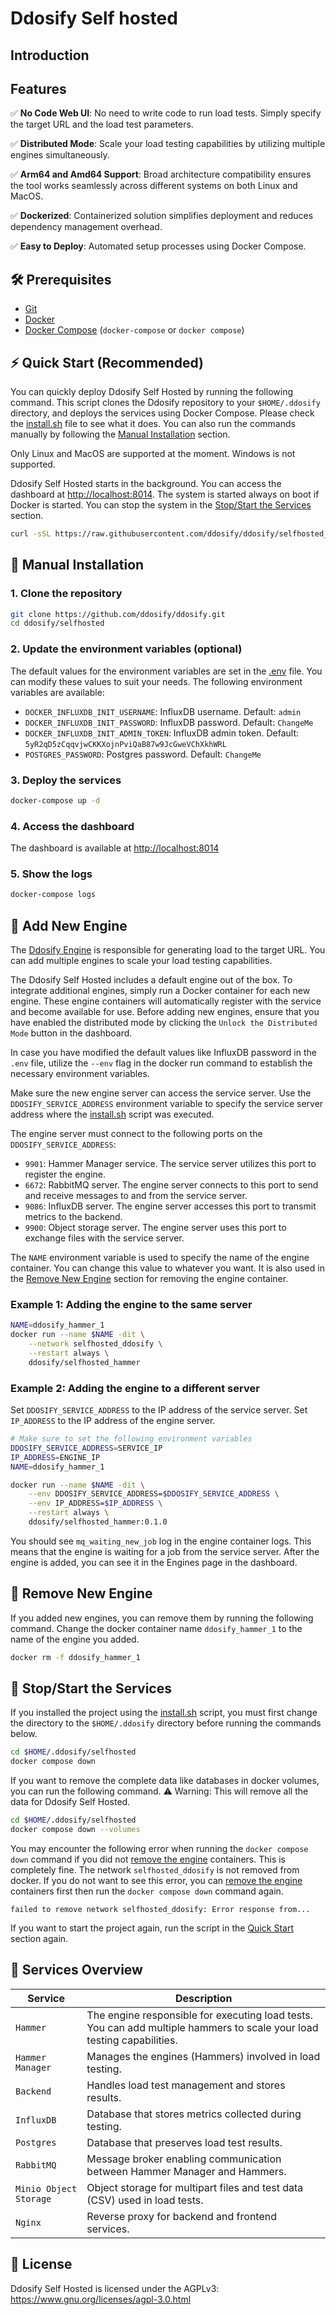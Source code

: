 # Ddosify Self hosted

## Introduction

## Features

✅ **No Code Web UI**: No need to write code to run load tests. Simply specify the target URL and the load test parameters.

✅ **Distributed Mode**: Scale your load testing capabilities by utilizing multiple engines simultaneously.

✅ **Arm64 and Amd64 Support**: Broad architecture compatibility ensures the tool works seamlessly across different systems on both Linux and MacOS.

✅ **Dockerized**: Containerized solution simplifies deployment and reduces dependency management overhead.

✅ **Easy to Deploy**: Automated setup processes using Docker Compose.


## 🛠 Prerequisites

- [Git](https://git-scm.com/)
- [Docker](https://docs.docker.com/get-docker/)
- [Docker Compose](https://docs.docker.com/compose/install/) (`docker-compose` or `docker compose`)

## ⚡️ Quick Start (Recommended)

You can quickly deploy Ddosify Self Hosted by running the following command. This script clones the Ddosify repository to your `$HOME/.ddosify` directory, and deploys the services using Docker Compose. Please check the [install.sh](./install.sh) file to see what it does. You can also run the commands manually by following the [Manual Installation](#-manual-installation) section.

Only Linux and MacOS are supported at the moment. Windows is not supported.

Ddosify Self Hosted starts in the background. You can access the dashboard at [http://localhost:8014](http://localhost:8014). The system is started always on boot if Docker is started. You can stop the system in the [Stop/Start the Services](#-stopstart-the-services) section.

```bash
curl -sSL https://raw.githubusercontent.com/ddosify/ddosify/selfhosted_release/selfhosted/install.sh | bash
```

## 📖 Manual Installation

### 1. Clone the repository

```bash
git clone https://github.com/ddosify/ddosify.git
cd ddosify/selfhosted
```

### 2. Update the environment variables (optional)

The default values for the environment variables are set in the [.env](./.env) file. You can modify these values to suit your needs. The following environment variables are available:

- `DOCKER_INFLUXDB_INIT_USERNAME`: InfluxDB username. Default: `admin`
- `DOCKER_INFLUXDB_INIT_PASSWORD`: InfluxDB password. Default: `ChangeMe`
- `DOCKER_INFLUXDB_INIT_ADMIN_TOKEN`: InfluxDB admin token. Default: `5yR2qD5zCqqvjwCKKXojnPviQaB87w9JcGweVChXkhWRL`
- `POSTGRES_PASSWORD`: Postgres password. Default: `ChangeMe`

### 3. Deploy the services

```bash
docker-compose up -d
```
### 4. Access the dashboard

The dashboard is available at [http://localhost:8014](http://localhost:8014)

### 5. Show the logs

```bash
docker-compose logs
```

## 🔧 Add New Engine

The [Ddosify Engine](https://github.com/ddosify/ddosify) is responsible for generating load to the target URL. You can add multiple engines to scale your load testing capabilities. 

The Ddosify Self Hosted includes a default engine out of the box. To integrate additional engines, simply run a Docker container for each new engine. These engine containers will automatically register with the service and become available for use. Before adding new engines, ensure that you have enabled the distributed mode by clicking the `Unlock the Distributed Mode` button in the dashboard.

In case you have modified the default values like InfluxDB password in the `.env` file, utilize the `--env` flag in the docker run command to establish the necessary environment variables.

Make sure the new engine server can access the service server. Use the `DDOSIFY_SERVICE_ADDRESS` environment variable to specify the service server address where the [install.sh](install.sh) script was executed.

The engine server must connect to the following ports on the `DDOSIFY_SERVICE_ADDRESS`:

- `9901`: Hammer Manager service. The service server utilizes this port to register the engine.
- `6672`: RabbitMQ server. The engine server connects to this port to send and receive messages to and from the service server.
- `9086`: InfluxDB server. The engine server accesses this port to transmit metrics to the backend.
- `9900`: Object storage server. The engine server uses this port to exchange files with the service server.

The `NAME` environment variable is used to specify the name of the engine container. You can change this value to whatever you want. It is also used in the [Remove New Engine](#-remove-new-engine) section for removing the engine container.

### **Example 1**: Adding the engine to the same server

```bash
NAME=ddosify_hammer_1
docker run --name $NAME -dit \
    --network selfhosted_ddosify \
    --restart always \
    ddosify/selfhosted_hammer
```

### **Example 2**: Adding the engine to a different server

Set `DDOSIFY_SERVICE_ADDRESS` to the IP address of the service server. Set `IP_ADDRESS` to the IP address of the engine server.

```bash
# Make sure to set the following environment variables
DDOSIFY_SERVICE_ADDRESS=SERVICE_IP
IP_ADDRESS=ENGINE_IP
NAME=ddosify_hammer_1

docker run --name $NAME -dit \
    --env DDOSIFY_SERVICE_ADDRESS=$DDOSIFY_SERVICE_ADDRESS \
    --env IP_ADDRESS=$IP_ADDRESS \
    --restart always \
    ddosify/selfhosted_hammer:0.1.0
```

You should see `mq_waiting_new_job` log in the engine container logs. This means that the engine is waiting for a job from the service server. After the engine is added, you can see it in the Engines page in the dashboard.

## 🧹 Remove New Engine

If you added new engines, you can remove them by running the following command. Change the docker container name `ddosify_hammer_1` to the name of the engine you added.

```bash
docker rm -f ddosify_hammer_1
```

## 🛑 Stop/Start the Services

If you installed the project using the [install.sh](./install.sh) script, you must first change the directory to the `$HOME/.ddosify` directory before running the commands below.

```bash
cd $HOME/.ddosify/selfhosted
docker compose down
```

If you want to remove the complete data like databases in docker volumes, you can run the following command. ⚠️ Warning: This will remove all the data for Ddosify Self Hosted.

```bash
cd $HOME/.ddosify/selfhosted
docker compose down --volumes
```

You may encounter the following error when running the `docker compose down` command if you did not [remove the engine](#-remove-new-engine) containers. This is completely fine. The network `selfhosted_ddosify` is not removed from docker. If you do not want to see this error, you can [remove the engine](#-remove-new-engine) containers first then run the `docker compose down` command again.

```text
failed to remove network selfhosted_ddosify: Error response from...
```

If you want to start the project again, run the script in the [Quick Start](#-quick-start-recommended) section again. 


## 🧩 Services Overview

| Service              | Description                                                                                       |
|----------------------|---------------------------------------------------------------------------------------------------|
| `Hammer`               | The engine responsible for executing load tests. You can add multiple hammers to scale your load testing capabilities.                                                  |
| `Hammer Manager`       | Manages the engines (Hammers) involved in load testing.                                           |
| `Backend`             | Handles load test management and stores results.                                                  |
| `InfluxDB`             | Database that stores metrics collected during testing.                                            |
| `Postgres`             | Database that preserves load test results.                                                        |
| `RabbitMQ`             | Message broker enabling communication between Hammer Manager and Hammers.                         |
| `Minio Object Storage` | Object storage for multipart files and test data (CSV) used in load tests.                        |
| `Nginx`                | Reverse proxy for backend and frontend services.                                                  |

## 📝 License

Ddosify Self Hosted is licensed under the AGPLv3: https://www.gnu.org/licenses/agpl-3.0.html
